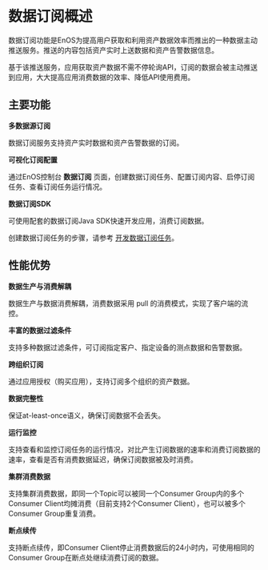 # 数据订阅概述

数据订阅功能是EnOS为提高用户获取和利用资产数据效率而推出的一种数据主动推送服务。推送的内容包括资产实时上送数据和资产告警数据信息。

基于该推送服务，应用获取资产数据不需不停轮询API，订阅的数据会被主动推送到应用，大大提高应用消费数据的效率、降低API使用费用。

## 主要功能

**多数据源订阅**

数据订阅服务支持资产实时数据和资产告警数据的订阅。

**可视化订阅配置**

通过EnOS控制台 **数据订阅** 页面，创建数据订阅任务、配置订阅内容、启停订阅任务、查看订阅任务运行情况。

**数据订阅SDK**

可使用配套的数据订阅Java SDK快速开发应用，消费订阅数据。

创建数据订阅任务的步骤，请参考 [开发数据订阅任务](../howto/obtain/managing_data_subscription)。

## 性能优势

**数据生产与消费解耦**

数据生产与数据消费解耦，消费数据采用 pull 的消费模式，实现了客户端的流控。

**丰富的数据过滤条件**

支持多种数据过滤条件，可订阅指定客户、指定设备的测点数据和告警数据。

**跨组织订阅**

通过应用授权（购买应用），支持订阅多个组织的资产数据。

**数据完整性**

保证at-least-once语义，确保订阅数据不会丢失。

**运行监控**

支持查看和监控订阅任务的运行情况，对比产生订阅数据的速率和消费订阅数据的速率，查看是否有消费数据延迟，确保订阅数据被及时消费。

**集群消费数据**

支持集群消费数据，即同一个Topic可以被同一个Consumer Group内的多个Consumer Client均摊消费（目前支持2个Consumer Client），也可以被多个Consumer Group重复消费。

**断点续传**

支持断点续传，即Consumer Client停止消费数据后的24小时内，可使用相同的Consumer Group在断点处继续消费订阅的数据。